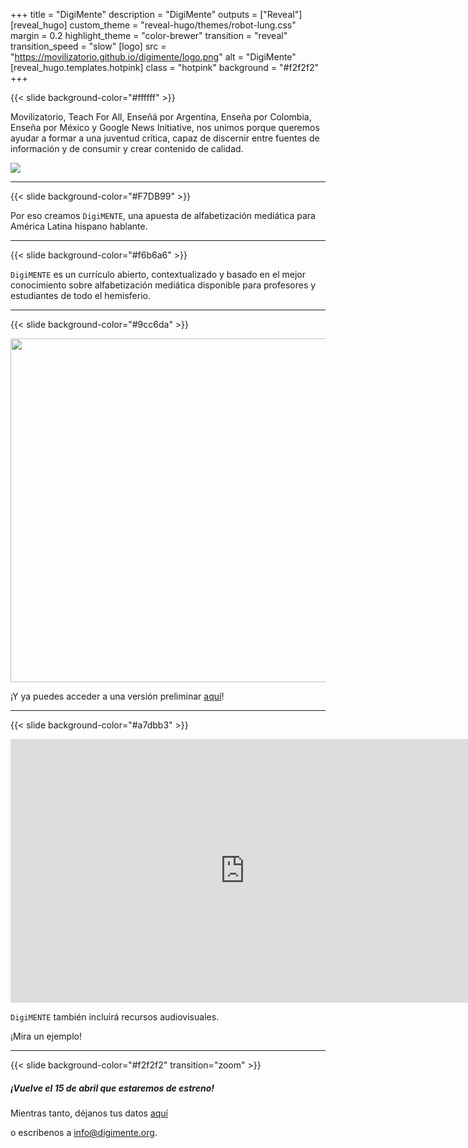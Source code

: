+++
title = "DigiMente"
description = "DigiMente"
outputs = ["Reveal"]
[reveal_hugo]
custom_theme = "reveal-hugo/themes/robot-lung.css"
margin = 0.2
highlight_theme = "color-brewer"
transition = "reveal"
transition_speed = "slow"
[logo]
src = "https://movilizatorio.github.io/digimente/logo.png"
alt = "DigiMente"
[reveal_hugo.templates.hotpink]
class = "hotpink"
background = "#f2f2f2"
+++

{{< slide background-color="#ffffff" >}}

Movilizatorio, Teach For All, Enseñá por Argentina, Enseña por Colombia, Enseña por México y Google News Initiative, nos unimos porque queremos ayudar a formar a una juventud crítica, capaz de discernir entre fuentes de información y de consumir y crear contenido de calidad.


<img src="https://movilizatorio.github.io/digimente/logos.png" style="background:none; border:none; box-shadow:none;">

---

{{< slide background-color="#F7DB99" >}}

Por eso creamos `DigiMENTE`, una apuesta de alfabetización mediática para América Latina hispano hablante.

---

{{< slide background-color="#f6b6a6" >}}

`DigiMENTE` es un currículo abierto, contextualizado y basado en el mejor conocimiento sobre alfabetización mediática disponible para profesores y estudiantes de todo el hemisferio.


---
{{< slide background-color="#9cc6da" >}}

<img src="https://movilizatorio.github.io/digimente/rueda.png" style="background:none; border:none; box-shadow:none;" width="550" height="550">

¡Y ya puedes acceder a una versión preliminar <a href="https://drive.google.com/drive/folders/1WEXMxhQWmPpz8F7I3S8KkglWMS56PaPK?usp=sharing">aquí</a>!

---
{{< slide background-color="#a7dbb3" >}}

<iframe width="750" height="422" src="https://www.youtube.com/embed/A60mSh6n30c" frameborder="0" allow="accelerometer; autoplay; clipboard-write; encrypted-media; gyroscope; picture-in-picture" allowfullscreen></iframe>

`DigiMENTE` también incluirá recursos audiovisuales.

¡Mira un ejemplo!

---
{{< slide background-color="#f2f2f2" transition="zoom" >}}

##### ¡Vuelve el 15 de abril que estaremos de estreno! #####

Mientras tanto, déjanos tus datos <a href="https://docs.google.com/forms/d/e/1FAIpQLSdZO6_rmsWhyfNOQJuI-SNmE__hifGGd-fY8ijjtBR8vsp_HQ/viewform">aquí</a>

o escríbenos a <a href="mailto:info@digimente.org">info@digimente.org</a>.
